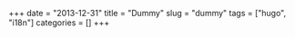 +++ 
date = "2013-12-31"
title = "Dummy"
slug = "dummy" 
tags = ["hugo", "i18n"]
categories = []
+++